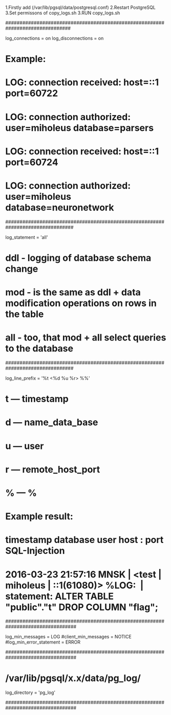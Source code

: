 
1.Firstly add (/var/lib/pgsql/data/postgresql.conf)
2.Restart PostgreSQL
3.Set permissons of copy_logs.sh
3.RUN copy_logs.sh
 
###############################################################################

log_connections = on
log_disconnections = on

# Example:
# LOG: connection received: host=::1 port=60722
# LOG: connection authorized: user=miholeus database=parsers
# LOG: connection received: host=::1 port=60724
# LOG: connection authorized: user=miholeus database=neuronetwork

################################################################################

log_statement = 'all'

# ddl - logging of database schema change
# mod - is the same as ddl + data modification operations on rows in the table
# all - too, that mod + all select queries to the database

################################################################################

log_line_prefix = '%t &lt;%d %u %r&gt; %%'

# t — timestamp
# d — name_data_base
# u — user
# r — remote_host_port
# % — %

# Example result:
#
#        timestamp           database     user      host : port                  SQL-Injection
#
# 2016-03-23 21:57:16 MNSK | &lt;test | miholeus | ::1(61080)&gt; %LOG:&nbsp; | statement: ALTER TABLE "public"."t" DROP COLUMN "flag";

#################################################################################

log_min_messages = LOG
#client_min_messages = NOTICE
#log_min_error_statement = ERROR

#################################################################################

# /var/lib/pgsql/x.x/data/pg_log/

log_directory = 'pg_log'

#################################################################################
